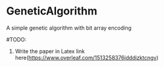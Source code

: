 # GeneticAlgorithm
A simple genetic algorithm with bit array encoding

#TODO:
1) Write the paper in Latex link here(https://www.overleaf.com/1513258376jdddjzktcngv)
